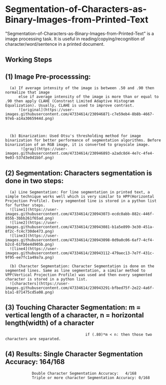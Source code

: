 # Segmentation-of-Characters-as-Binary-Images-from-Printed-Text
"Segmentation-of-Characters-as-Binary-Images-from-Printed-Text" is a image processing task. It is useful in reading/copying/recognition of character/word/sentence in a printed document.  

## Working Steps

## (1) Image Pre-processsing: 
      (a) If average intensity of the image is between .50 and .90 then normalize that image 
          else if average intensity of the image is more than or equal to .90 then apply CLAHE (Constrast Limited Adaptive Histogram Equalization). Usually, CLAHE is used to improve contrast.
          ![original](https://user-images.githubusercontent.com/47334614/230946871-c7e59eb4-8b8b-4667-97eb-a14a3065944d.png)



      (b) Binarization: Used Otsu's thresholding method for image binarization for better performance of segmentation algorithms. Before binarization of an RGB image, it is converted to grayscale image.
           ![gray](https://user-images.githubusercontent.com/47334614/230946893-a2adc8d4-4e7c-4fe4-9e03-537d3e0d1bbf.png)

       
## (2) Segmentation: Characters segmentation is done in two steps: 
      (a) Line Segmentation: For line segmentation in printed text, a simple technique works well which is very similar to HPP(Horizontal Projection Profile). Every segmented line is stored in a python list for further steps.
      ![line1](https://user-images.githubusercontent.com/47334614/230943073-ecdc0abb-882c-446f-855b-3bbb261f65ad.png)
      ![line2](https://user-images.githubusercontent.com/47334614/230943081-b1a5e899-3e30-451a-8f2c-fc4c730de473.png)
      ![line3](https://user-images.githubusercontent.com/47334614/230943098-0d9a0c06-6af7-4cf4-b2cd-61fb6e4d905b.png)
      ![line4](https://user-images.githubusercontent.com/47334614/230943112-479aec13-7e7f-431c-9f95-ee7fc1a49a7a.png)

      (b) Character Segmentation: Character Segmentation is done on the segmented lines. Same as line segmentation, a similar method to VPP(Vertical Projection Profile) was used and then every segmented character is stored in a python list.  
      ![characters](https://user-images.githubusercontent.com/47334614/230943291-bfbed75f-2e22-4a6f-b1a1-871475cd5a08.png)

     
## (3) Touching Character Segmentation: m = vertical length of a character, n = horizontal length(width) of a character
                                        if (.80)*m < n: then those two characters are separated.   
                                       
## (4) Results: Single Character Segmentation Accuracy: 164/168
                Double Character Segmentation Accuracy:   4/168
                Triple or more character Segmentation Accuracy: 0/168
                           
      
